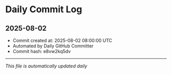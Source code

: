 # Daily Commit Log

## 2025-08-02

- Commit created at: 2025-08-02 08:00:00 UTC
- Automated by Daily GitHub Committer
- Commit hash: e8vw2kq5dv

---
*This file is automatically updated daily*
